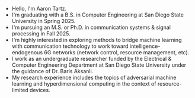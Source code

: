 - Hello, I'm Aaron Tartz.
- I'm graduating with a B.S. in Computer Engineering at San Diego State University in Spring 2025.
- I'm pursuing an M.S. or Ph.D. in communication systems & signal processing in Fall 2025.
- I'm highly interested in exploring methods to bridge machine learning with communication technology to work toward intelligence-endogenous 6G networks (network control, resource management, etc).
- I work as an undergraduate researcher funded by the Electrical & Computer Engineering Department at San Diego State University under the guidance of Dr. Baris Aksanli.
- My research experience includes the topics of adversarial machine learning and hyperdimensional computing in the context of resource-limited devices.
